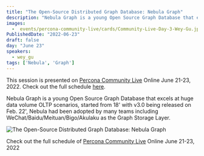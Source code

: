 ```yaml
---
title: "The Open-Source Distributed Graph Database: Nebula Graph"
description: "Nebula Graph is a young Open Source Graph Database that excels at huge data volume OLTP scenarios"
images:
  -  events/percona-community-live/cards/Community-Live-Day-3-Wey-Gu.jpg
PublishedDate: "2022-06-23"
draft: false
day: "June 23"
speakers:
  - wey_gu
tags: ['Nebula', 'Graph']
---
```



This session is presented on [Percona Community Live](/events/percona-community-live-2022/) Online June 21-23, 2022. Check out the full schedule [here](/events/percona-community-live-2022/).

Nebula Graph is a young Open Source Graph Database that excels at huge data volume OLTP scenarios, started from 18' with v3.0 being released on Feb. 22', Nebula had been adopted by many teams including WeChat/Baidu/Meituan/Bigo/Akulaku as the Graph Storage Layer.

![The Open-Source Distributed Graph Database: Nebula Graph](events/percona-community-live/cards/Community-Live-Day-3-Wey-Gu.jpg)

Check out the full schedule of [Percona Community Live](/events/percona-community-live-2022/) Online June 21-23, 2022